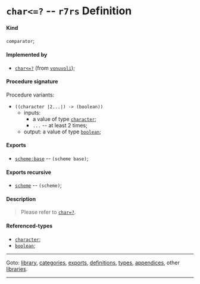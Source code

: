 

<a id='definition__r7rs__char_3c_3d_3f'></a>

# `char<=?` -- `r7rs` Definition


<a id='definition__r7rs__char_3c_3d_3f__kind'></a>

#### Kind

`comparator`;


<a id='definition__r7rs__char_3c_3d_3f__implemented-by'></a>

#### Implemented by

 * [`char<=?`](../../vonuvoli/definitions/char_3c_3d_3f.md#definition__vonuvoli__char_3c_3d_3f) (from [`vonuvoli`](../../vonuvoli/_index.md#library__vonuvoli));


<a id='definition__r7rs__char_3c_3d_3f__procedure-signature'></a>

#### Procedure signature

Procedure variants:
 * `((character |2...|) -> (boolean))`
   * inputs:
     * a value of type [`character`](../../r7rs/types/character.md#type__r7rs__character);
     * `...` -- at least 2 times;
   * output: a value of type [`boolean`](../../r7rs/types/boolean.md#type__r7rs__boolean);


<a id='definition__r7rs__char_3c_3d_3f__exports'></a>

#### Exports

 * [`scheme:base`](../../r7rs/exports/scheme_3a_base.md#export__r7rs__scheme_3a_base) -- `(scheme base)`;


<a id='definition__r7rs__char_3c_3d_3f__exports-recursive'></a>

#### Exports recursive

 * [`scheme`](../../r7rs/exports/scheme.md#export__r7rs__scheme) -- `(scheme)`;


<a id='definition__r7rs__char_3c_3d_3f__description'></a>

#### Description

> Please refer to [`char=?`](../../r7rs/definitions/char_3d_3f.md#definition__r7rs__char_3d_3f).


<a id='definition__r7rs__char_3c_3d_3f__referenced-types'></a>

#### Referenced-types

 * [`character`](../../r7rs/types/character.md#type__r7rs__character);
 * [`boolean`](../../r7rs/types/boolean.md#type__r7rs__boolean);

----

Goto: [library](../../r7rs/_index.md#library__r7rs), [categories](../../r7rs/categories/_index.md#toc__r7rs__categories), [exports](../../r7rs/exports/_index.md#toc__r7rs__exports), [definitions](../../r7rs/definitions/_index.md#toc__r7rs__definitions), [types](../../r7rs/types/_index.md#toc__r7rs__types), [appendices](../../r7rs/appendices/_index.md#toc__r7rs__appendices), other [libraries](../../_libraries.md#toc__libraries).

----

